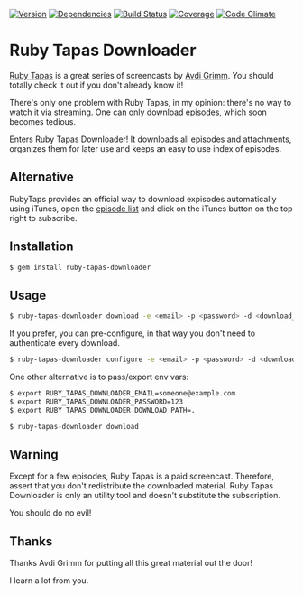[![Version](http://allthebadges.io/leafac/ruby-tapas-downloader/badge_fury.png)](http://allthebadges.io/leafac/ruby-tapas-downloader/badge_fury)
[![Dependencies](http://allthebadges.io/leafac/ruby-tapas-downloader/gemnasium.png)](http://allthebadges.io/leafac/ruby-tapas-downloader/gemnasium)
[![Build Status](http://allthebadges.io/leafac/ruby-tapas-downloader/travis.png)](http://allthebadges.io/leafac/ruby-tapas-downloader/travis)
[![Coverage](http://allthebadges.io/leafac/ruby-tapas-downloader/coveralls.png)](http://allthebadges.io/leafac/ruby-tapas-downloader/coveralls)
[![Code Climate](http://allthebadges.io/leafac/ruby-tapas-downloader/code_climate.png)](http://allthebadges.io/leafac/ruby-tapas-downloader/code_climate)

Ruby Tapas Downloader
=====================

[Ruby Tapas][ruby-tapas] is a great series of screencasts by
[Avdi Grimm][avdi-grimm]. You should totally check it out if you don't already
know it!

There's only one problem with Ruby Tapas, in my opinion: there's no way to
watch it via streaming. One can only download episodes, which soon becomes
tedious.

Enters Ruby Tapas Downloader! It downloads all episodes and attachments,
organizes them for later use and keeps an easy to use index of episodes.

## Alternative

RubyTaps provides an official way to download expisodes automatically using iTunes, open the [episode list](http://rubytapas.dpdcart.com/subscriber/content) and click on the iTunes button on the top right to subscribe.

Installation
------------

```bash
$ gem install ruby-tapas-downloader
```

Usage
-----

```bash
$ ruby-tapas-downloader download -e <email> -p <password> -d <download_path>
```

If you prefer, you can pre-configure, in that way you don't need to authenticate
every download.

```bash
$ ruby-tapas-downloader configure -e <email> -p <password> -d <download_path>
```

One other alternative is to pass/export env vars:

```bash
$ export RUBY_TAPAS_DOWNLOADER_EMAIL=someone@example.com
$ export RUBY_TAPAS_DOWNLOADER_PASSWORD=123
$ export RUBY_TAPAS_DOWNLOADER_DOWNLOAD_PATH=.

$ ruby-tapas-downloader download
```

Warning
-------

Except for a few episodes, Ruby Tapas is a paid screencast. Therefore, assert
that you don't redistribute the downloaded material. Ruby Tapas Downloader is
only an utility tool and doesn't substitute the subscription.

You should do no evil!

Thanks
------

Thanks Avdi Grimm for putting all this great material out the door!

I learn a lot from you.

[ruby-tapas]: http://www.rubytapas.com/
[avdi-grimm]: http://devblog.avdi.org/
